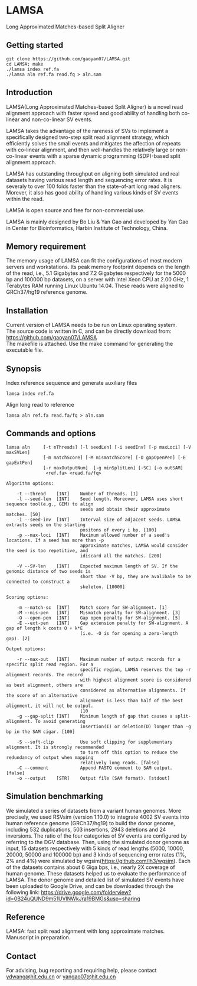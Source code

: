 # LAMSA
Long Approximated Matches-based Split Aligner

## Getting started
	git clone https://github.com/gaoyan07/LAMSA.git
	cd LAMSA; make
	./lamsa index ref.fa
	./lamsa aln ref.fa read.fq > aln.sam

## Introduction
LAMSA(Long Approximated Matches-based Split Aligner) is a  novel read alignment approach with faster speed and good ability of handling both co-linear and non-co-linear SV events.

LAMSA takes the advantage of the rareness of SVs to implement a specifically designed two-step split read alignment strategy, which efficiently solves the small events and mitigates the affection of repeats with co-linear alignment, and then well-handles the relatively large or non-co-linear events with a sparse dynamic programming (SDP)-based split alignment approach.

LAMSA has outstanding throughput on aligning both simulated and real datasets having various read length and sequencing error rates. It is severaly to over 100 folds faster than the state-of-art long read aligners. Morever, it also has good ability of handling various kinds of SV events within the read. 

LAMSA is open source and free for non-commercial use.

LAMSA is mainly designed by Bo Liu & Yan Gao and developed by Yan Gao in Center for Bioinformatics, Harbin Institute of Technology, China.

## Memory requirement
The memory usage of LAMSA can fit the configurations of most modern servers and workstations. Its peak memory footprint depends on the length of the read, i.e., 5.1 Gigabytes and 7.2 Gigabytes respectively for the 5000 bp and 100000 bp datasets, on a server with Intel Xeon CPU at 2.00 GHz, 1 Terabytes RAM running Linux Ubuntu 14.04. These reads were aligned to GRCh37/hg19 reference genome.

## Installation
Current version of LAMSA needs to be run on Linux operating system.  
The source code is written in C, and can be directly download from: https://github.com/gaoyan07/LAMSA  
The makefile is attached. Use the make command for generating the executable file.  

## Synopsis

Index reference sequence and generate auxiliary files
```
lamsa index ref.fa
```
	
Align long read to reference
```
lamsa aln ref.fa read.fa/fq > aln.sam
```

## Commands and options
```
lamsa aln     [-t nThreads] [-l seedLen] [-i seedInv] [-p maxLoci] [-V maxSVLen]
              [-m matchScore] [-M mismatchScore] [-O gapOpenPen] [-E gapExtPen] 
              [-r maxOutputNum]  [-g minSplitLen] [-SC] [-o outSAM] 
               <ref.fa> <read.fa/fq>
              
Algorithm options:

    -t --thread    [INT]    Number of threads. [1]
    -l --seed-len  [INT]    Seed length. Moreover, LAMSA uses short sequence tool(e.g., GEM) to align
                            seeds and obtain their approximate matches. [50]
    -i --seed-inv  [INT]    Interval size of adjacent seeds. LAMSA extracts seeds on the starting
                            positons of every i bp. [100]
    -p --max-loci  [INT]    Maximum allowed number of a seed's locations. If a seed has more than -p
                            approximate matches, LAMSA would consider the seed is too repetitive, and
                            idiscard all the matches. [200]

    -V --SV-len    [INT]    Expected maximum length of SV. If the genomic distance of two seeds is
                            short than -V bp, they are avalibale to be connected to construct a
                            skeleton. [10000]

Scoring options:

    -m --match-sc  [INT]    Match score for SW-alignment. [1]
    -M --mis-pen   [INT]    Mismatch penalty for SW-alignment. [3]
    -O --open-pen  [INT]    Gap open penalty for SW-alignment. [5]
    -E --ext-pen   [INT]    Gap extension penalty for SW-alignment. A gap of length k costs O + k*E
                            (i.e. -O is for opening a zero-length gap). [2]

Output options:

    -r --max-out   [INT]    Maximum number of output records for a specific split read region. For a
                            specific region, LAMSA reserves the top -r alignment records. The record
                            with highest alignment score is considered as best alignment, others are
                            considered as alternative alignments. If the score of an alternative
                            alignment is less than half of the best alignment, it will not be output.
                            [10
    -g --gap-split [INT]    Minimum length of gap that causes a split-alignment. To avoid generating
                            insertion(I) or deletion(D) longer than -g bp in the SAM cigar. [100]

    -S --soft-clip          Use soft clipping for supplementary alignment. It is strongly recommended
                            to turn off this option to reduce the redundancy of output when mapping
                            relatively long reads. [false]
    -C --comment            Append FASTQ comment to SAM output. [false]
    -o --output    [STR]    Output file (SAM format). [stdout]

```

## Simulation benchmarking
We simulated a series of datasets from a variant human genomes. More precisely, we used RSVsim (version 1.10.0) to integrate 4002 SV events into human reference genome (GRCh37/hg19) to build the donor genome, including 532 duplications, 503 insertions, 2943 deletions and 24 inversions. The ratio of the four categories of SV events are configured by referring to the DGV database. Then, using the simulated donor genome as input, 15 datasets respectively with 5 kinds of read lengths (5000, 10000, 20000, 50000 and 100000 bp) and 3 kinds of sequencing error rates (1%, 2% and 4%) were simulated by wgsim(https://github.com/lh3/wgsim). Each of the datasets contains about 6 Giga bps, i.e., nearly 2X coverage of human genome. These datasets helped us to evaluate the performance of LAMSA. The donor genome and detailed list of simulated SV events have been uploaded to Google Drive, and can be downloaded through the following link: https://drive.google.com/folderview?id=0B24uQUND9m51UVlNWkJra19BMGs&usp=sharing


## Reference
LAMSA: fast split read alignment with long approximate matches. Manuscript in preparation.

## Contact
For advising, bug reporting and requiring help, please contact ydwang@hit.edu.cn or yangao07@hit.edu.cn


